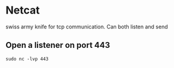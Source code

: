 # Netcat
swiss army knife for tcp communication. Can both listen and send
## Open a listener on port 443
```sudo nc -lvp 443```
